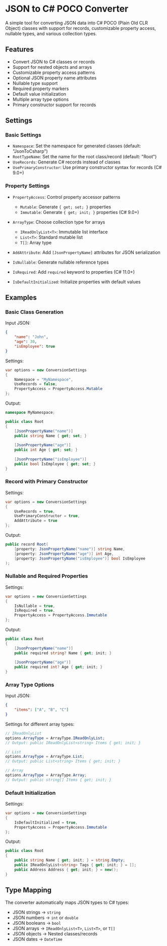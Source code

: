 # JSON to C# POCO Converter

A simple tool for converting JSON data into C# POCO (Plain Old CLR Object) classes with support for records, customizable property access, nullable types, and various collection types.

## Features

- Convert JSON to C# classes or records
- Support for nested objects and arrays
- Customizable property access patterns
- Optional JSON property name attributes
- Nullable type support
- Required property markers
- Default value initialization
- Multiple array type options
- Primary constructor support for records

## Settings

### Basic Settings

- `Namespace`: Set the namespace for generated classes (default: "JsonToCsharp")
- `RootTypeName`: Set the name for the root class/record (default: "Root")
- `UseRecords`: Generate C# records instead of classes
- `UsePrimaryConstructor`: Use primary constructor syntax for records (C# 9.0+)

### Property Settings

- `PropertyAccess`: Control property accessor patterns
  - `Mutable`: Generate `{ get; set; }` properties
  - `Immutable`: Generate `{ get; init; }` properties (C# 9.0+)

- `ArrayType`: Choose collection type for arrays
  - `IReadOnlyList<T>`: Immutable list interface
  - `List<T>`: Standard mutable list
  - `T[]`: Array type

- `AddAttribute`: Add `[JsonPropertyName]` attributes for JSON serialization
- `IsNullable`: Generate nullable reference types
- `IsRequired`: Add `required` keyword to properties (C# 11.0+)
- `IsDefaultInitialized`: Initialize properties with default values

## Examples

### Basic Class Generation

Input JSON:
```json
{
    "name": "John",
    "age": 30,
    "isEmployee": true
}
```

Settings:
```csharp
var options = new ConversionSettings
{
    Namespace = "MyNamespace",
    UseRecords = false,
    PropertyAccess = PropertyAccess.Mutable
};
```

Output:
```csharp
namespace MyNamespace;

public class Root
{
    [JsonPropertyName("name")]
    public string Name { get; set; }
    
    [JsonPropertyName("age")]
    public int Age { get; set; }
    
    [JsonPropertyName("isEmployee")]
    public bool IsEmployee { get; set; }
}
```

### Record with Primary Constructor

Settings:
```csharp
var options = new ConversionSettings
{
    UseRecords = true,
    UsePrimaryConstructor = true,
    AddAttribute = true
};
```

Output:
```csharp
public record Root(
    [property: JsonPropertyName("name")] string Name,
    [property: JsonPropertyName("age")] int Age,
    [property: JsonPropertyName("isEmployee")] bool IsEmployee
);
```

### Nullable and Required Properties

Settings:
```csharp
var options = new ConversionSettings
{
    IsNullable = true,
    IsRequired = true,
    PropertyAccess = PropertyAccess.Immutable
};
```

Output:
```csharp
public class Root
{
    [JsonPropertyName("name")]
    public required string? Name { get; init; }
    
    [JsonPropertyName("age")]
    public required int? Age { get; init; }
}
```

### Array Type Options

Input JSON:
```json
{
    "items": ["A", "B", "C"]
}
```

Settings for different array types:
```csharp
// IReadOnlyList
options.ArrayType = ArrayType.IReadOnlyList;
// Output: public IReadOnlyList<string> Items { get; init; }

// List
options.ArrayType = ArrayType.List;
// Output: public List<string> Items { get; init; }

// Array
options.ArrayType = ArrayType.Array;
// Output: public string[] Items { get; init; }
```

### Default Initialization

Settings:
```csharp
var options = new ConversionSettings
{
    IsDefaultInitialized = true,
    PropertyAccess = PropertyAccess.Immutable
};
```

Output:
```csharp
public class Root
{
    public string Name { get; init; } = string.Empty;
    public IReadOnlyList<string> Tags { get; init; } = [];
    public Address Address { get; init; } = new();
}
```

## Type Mapping

The converter automatically maps JSON types to C# types:
- JSON strings → `string`
- JSON numbers → `int` or `double`
- JSON booleans → `bool`
- JSON arrays → `IReadOnlyList<T>`, `List<T>`, or `T[]`
- JSON objects → Nested classes/records
- JSON dates → `DateTime`